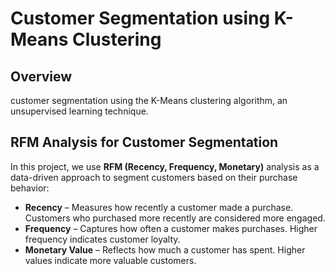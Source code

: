 # Customer Segmentation using K-Means Clustering

## Overview

customer segmentation using the K-Means clustering algorithm, an unsupervised learning technique. 

## RFM Analysis for Customer Segmentation

In this project, we use **RFM (Recency, Frequency, Monetary)** analysis as a data-driven approach to segment customers based on their purchase behavior:

- **Recency** – Measures how recently a customer made a purchase. Customers who purchased more recently are considered more engaged.
- **Frequency** – Captures how often a customer makes purchases. Higher frequency indicates customer loyalty.
- **Monetary Value** – Reflects how much a customer has spent. Higher values indicate more valuable customers.

